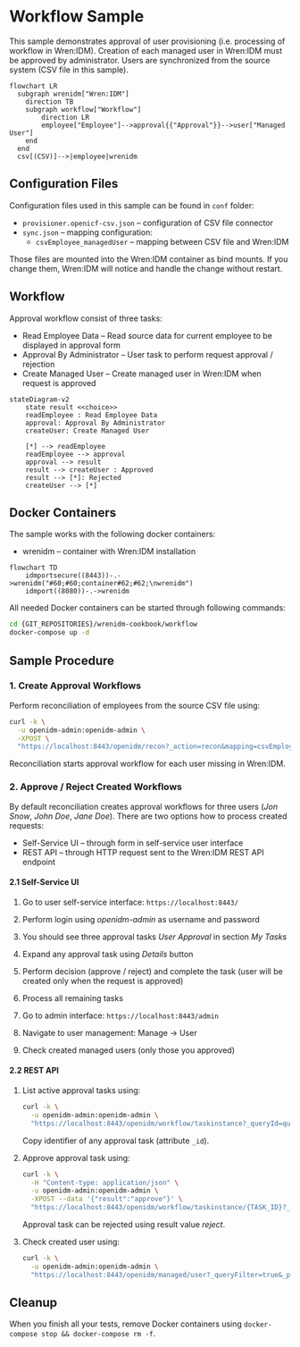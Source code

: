 # Workflow Sample

This sample demonstrates approval of user provisioning (i.e. processing of workflow in Wren:IDM).
Creation of each managed user in Wren:IDM must be approved by administrator.
Users are synchronized from the source system (CSV file in this sample).

```mermaid
flowchart LR
  subgraph wrenidm["Wren:IDM"]
    direction TB
    subgraph workflow["Workflow"]
        direction LR
        employee["Employee"]-->approval{{"Approval"}}-->user["Managed User"]
    end
  end
  csv[(CSV)]-->|employee|wrenidm
```


## Configuration Files

Configuration files used in this sample can be found in `conf` folder:

  * `provisioner.openicf-csv.json` – configuration of CSV file connector
  * `sync.json` – mapping configuration:
    * `csvEmployee_managedUser` – mapping between CSV file and Wren:IDM

Those files are mounted into the Wren:IDM container as bind mounts.
If you change them, Wren:IDM will notice and handle the change without restart.


## Workflow

Approval workflow consist of three tasks:

  * Read Employee Data – Read source data for current employee to be displayed in approval form
  * Approval By Administrator – User task to perform request approval / rejection
  * Create Managed User – Create managed user in Wren:IDM when request is approved

```mermaid
stateDiagram-v2
    state result <<choice>>
    readEmployee : Read Employee Data
    approval: Approval By Administrator
    createUser: Create Managed User

    [*] --> readEmployee
    readEmployee --> approval
    approval --> result
    result --> createUser : Approved
    result --> [*]: Rejected
    createUser --> [*]
```


## Docker Containers

The sample works with the following docker containers:

  * wrenidm – container with Wren:IDM installation

```mermaid
flowchart TD
    idmportsecure((8443))-.->wrenidm("#60;#60;container#62;#62;\nwrenidm")
    idmport((8080))-.->wrenidm
```

All needed Docker containers can be started through following commands:

```bash
cd {GIT_REPOSITORIES}/wrenidm-cookbook/workflow
docker-compose up -d
```


## Sample Procedure


### 1. Create Approval Workflows

Perform reconciliation of employees from the source CSV file using:

```bash
curl -k \
  -u openidm-admin:openidm-admin \
  -XPOST \
  "https://localhost:8443/openidm/recon?_action=recon&mapping=csvEmployee_managedUser"
```

Reconciliation starts approval workflow for each user missing in Wren:IDM.


### 2. Approve / Reject Created Workflows

By default reconciliation creates approval workflows for three users (_Jon Snow_, _John Doe_, _Jane Doe_).
There are two options how to process created requests:

  * Self-Service UI – through form in self-service user interface
  * REST API – through HTTP request sent to the Wren:IDM REST API endpoint


#### 2.1 Self-Service UI

1. Go to user self-service interface: `https://localhost:8443/`

2. Perform login using _openidm-admin_ as username and password

3. You should see three approval tasks _User Approval_ in section _My Tasks_

4. Expand any approval task using _Details_ button

5. Perform decision (approve / reject) and complete the task (user will be created only when the request is approved)

6. Process all remaining tasks

7. Go to admin interface: `https://localhost:8443/admin`

8. Navigate to user management: Manage -> User

9. Check created managed users (only those you approved)


#### 2.2 REST API

1. List active approval tasks using:

    ```bash
    curl -k \
      -u openidm-admin:openidm-admin \
      "https://localhost:8443/openidm/workflow/taskinstance?_queryId=query-all-ids&_prettyPrint=true"
    ```

    Copy identifier of any approval task (attribute `_id`).

2. Approve approval task using:

    ```bash
    curl -k \
      -H "Content-type: application/json" \
      -u openidm-admin:openidm-admin \
      -XPOST --data '{"result":"approve"}' \
      "https://localhost:8443/openidm/workflow/taskinstance/{TASK_ID}?_action=complete"
    ```

    Approval task can be rejected using result value _reject_.

3. Check created user using:

    ```bash
    curl -k \
      -u openidm-admin:openidm-admin \
      "https://localhost:8443/openidm/managed/user?_queryFilter=true&_prettyPrint=true"
    ```


## Cleanup

When you finish all your tests, remove Docker containers using `docker-compose stop && docker-compose rm -f`.
